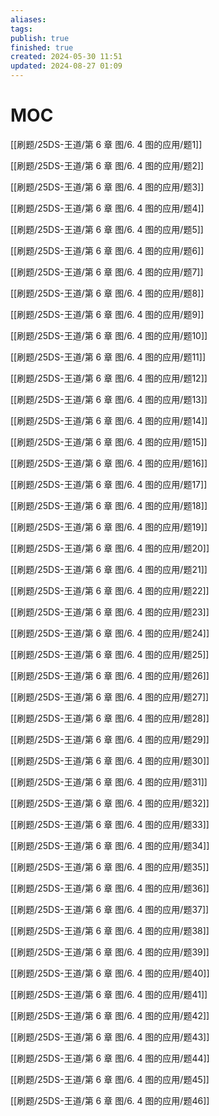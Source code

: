 ```yaml
---
aliases: 
tags: 
publish: true
finished: true
created: 2024-05-30 11:51
updated: 2024-08-27 01:09
---
```

# MOC

[[刷题/25DS-王道/第 6 章 图/6. 4 图的应用/题1]]

[[刷题/25DS-王道/第 6 章 图/6. 4 图的应用/题2]]

[[刷题/25DS-王道/第 6 章 图/6. 4 图的应用/题3]]

[[刷题/25DS-王道/第 6 章 图/6. 4 图的应用/题4]]

[[刷题/25DS-王道/第 6 章 图/6. 4 图的应用/题5]]

[[刷题/25DS-王道/第 6 章 图/6. 4 图的应用/题6]]

[[刷题/25DS-王道/第 6 章 图/6. 4 图的应用/题7]]

[[刷题/25DS-王道/第 6 章 图/6. 4 图的应用/题8]]

[[刷题/25DS-王道/第 6 章 图/6. 4 图的应用/题9]]

[[刷题/25DS-王道/第 6 章 图/6. 4 图的应用/题10]]

[[刷题/25DS-王道/第 6 章 图/6. 4 图的应用/题11]]

[[刷题/25DS-王道/第 6 章 图/6. 4 图的应用/题12]]

[[刷题/25DS-王道/第 6 章 图/6. 4 图的应用/题13]]

[[刷题/25DS-王道/第 6 章 图/6. 4 图的应用/题14]]

[[刷题/25DS-王道/第 6 章 图/6. 4 图的应用/题15]]

[[刷题/25DS-王道/第 6 章 图/6. 4 图的应用/题16]]

[[刷题/25DS-王道/第 6 章 图/6. 4 图的应用/题17]]

[[刷题/25DS-王道/第 6 章 图/6. 4 图的应用/题18]]

[[刷题/25DS-王道/第 6 章 图/6. 4 图的应用/题19]]

[[刷题/25DS-王道/第 6 章 图/6. 4 图的应用/题20]]

[[刷题/25DS-王道/第 6 章 图/6. 4 图的应用/题21]]

[[刷题/25DS-王道/第 6 章 图/6. 4 图的应用/题22]]

[[刷题/25DS-王道/第 6 章 图/6. 4 图的应用/题23]]

[[刷题/25DS-王道/第 6 章 图/6. 4 图的应用/题24]]

[[刷题/25DS-王道/第 6 章 图/6. 4 图的应用/题25]]

[[刷题/25DS-王道/第 6 章 图/6. 4 图的应用/题26]]

[[刷题/25DS-王道/第 6 章 图/6. 4 图的应用/题27]]

[[刷题/25DS-王道/第 6 章 图/6. 4 图的应用/题28]]

[[刷题/25DS-王道/第 6 章 图/6. 4 图的应用/题29]]

[[刷题/25DS-王道/第 6 章 图/6. 4 图的应用/题30]]

[[刷题/25DS-王道/第 6 章 图/6. 4 图的应用/题31]]

[[刷题/25DS-王道/第 6 章 图/6. 4 图的应用/题32]]

[[刷题/25DS-王道/第 6 章 图/6. 4 图的应用/题33]]

[[刷题/25DS-王道/第 6 章 图/6. 4 图的应用/题34]]

[[刷题/25DS-王道/第 6 章 图/6. 4 图的应用/题35]]

[[刷题/25DS-王道/第 6 章 图/6. 4 图的应用/题36]]

[[刷题/25DS-王道/第 6 章 图/6. 4 图的应用/题37]]

[[刷题/25DS-王道/第 6 章 图/6. 4 图的应用/题38]]

[[刷题/25DS-王道/第 6 章 图/6. 4 图的应用/题39]]

[[刷题/25DS-王道/第 6 章 图/6. 4 图的应用/题40]]

[[刷题/25DS-王道/第 6 章 图/6. 4 图的应用/题41]]

[[刷题/25DS-王道/第 6 章 图/6. 4 图的应用/题42]]

[[刷题/25DS-王道/第 6 章 图/6. 4 图的应用/题43]]

[[刷题/25DS-王道/第 6 章 图/6. 4 图的应用/题44]]

[[刷题/25DS-王道/第 6 章 图/6. 4 图的应用/题45]]

[[刷题/25DS-王道/第 6 章 图/6. 4 图的应用/题46]]